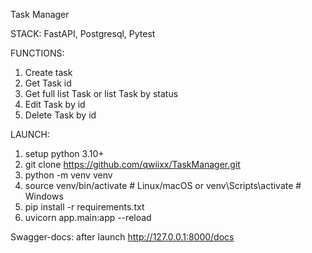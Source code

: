 Task Manager

STACK: FastAPI, Postgresql, Pytest

FUNCTIONS:
1. Create task
2. Get Task id 
3. Get full list Task or list Task by status
4. Edit Task by id
5. Delete Task by id

LAUNCH: 
1. setup python 3.10+
2. git clone https://github.com/qwiixx/TaskManager.git
3. python -m venv venv
4. source venv/bin/activate   # Linux/macOS or venv\Scripts\activate      # Windows
5. pip install -r requirements.txt
6. uvicorn app.main:app --reload


Swagger-docs: after launch http://127.0.0.1:8000/docs
